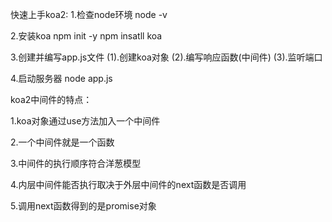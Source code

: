 快速上手koa2:
1.检查node环境
node -v

2.安装koa
npm init -y
npm insatll koa

3.创建并编写app.js文件
(1).创建koa对象
(2).编写响应函数(中间件)
(3).监听端口

4.启动服务器
node app.js



koa2中间件的特点：

1.koa对象通过use方法加入一个中间件

2.一个中间件就是一个函数

3.中间件的执行顺序符合洋葱模型

4.内层中间件能否执行取决于外层中间件的next函数是否调用

5.调用next函数得到的是promise对象